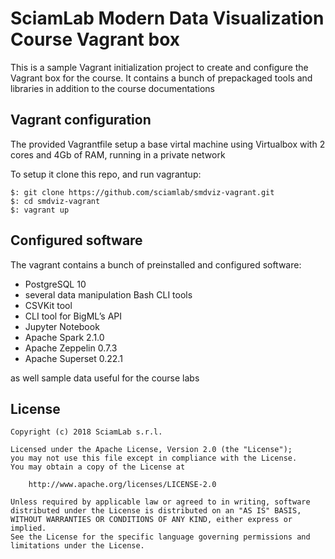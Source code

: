 # SciamLab Modern Data Visualization Course Vagrant box

This is a sample Vagrant initialization project to create and configure the Vagrant box for the course.
It contains a bunch of prepackaged tools and libraries in addition to the course documentations

## Vagrant configuration
The provided Vagrantfile setup a base virtal machine using Virtualbox with 2 cores and 4Gb of RAM, running in a private network

To setup it clone this repo, and run vagrantup:

```shell
$: git clone https://github.com/sciamlab/smdviz-vagrant.git 
$: cd smdviz-vagrant
$: vagrant up 
```

## Configured software
The vagrant contains a bunch of preinstalled and configured software:

* PostgreSQL 10
* several data manipulation Bash CLI tools
* CSVKit tool
* CLI tool for BigML’s API
* Jupyter Notebook
* Apache Spark 2.1.0
* Apache Zeppelin 0.7.3
* Apache Superset 0.22.1

as well sample data useful for the course labs


## License
```
Copyright (c) 2018 SciamLab s.r.l.

Licensed under the Apache License, Version 2.0 (the "License");
you may not use this file except in compliance with the License.
You may obtain a copy of the License at

	http://www.apache.org/licenses/LICENSE-2.0

Unless required by applicable law or agreed to in writing, software
distributed under the License is distributed on an "AS IS" BASIS,
WITHOUT WARRANTIES OR CONDITIONS OF ANY KIND, either express or implied.
See the License for the specific language governing permissions and
limitations under the License.
```
